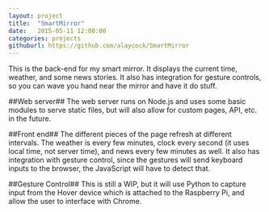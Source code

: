 ```yaml
---
layout: project
title:  "SmartMirror"
date:   2015-05-11 12:00:00
categories: projects
githuburl: https://github.com/alaycock/SmartMirror
---
```

This is the back-end for my smart mirror. It displays the current time, weather,
and some news stories. It also has integration for gesture controls, so you can
wave you hand near the mirror and have it do stuff.

##Web server##
The web server runs on Node.js and uses some basic modules to serve static
files, but will also allow for custom pages, API, etc. in the future.

##Front end##
The different pieces of the page refresh at different intervals. The weather is
every few minutes, clock every second (it uses local time, not server
time), and news every few minutes as well. It also has integration with gesture
control, since the gestures will send keyboard inputs to the browser, the
JavaScript will have to detect that.

##Gesture Control##
This is still a WIP, but it will use Python to capture input from the Hover
device which is attached to the Raspberry Pi, and allow the user to interface
with Chrome.
